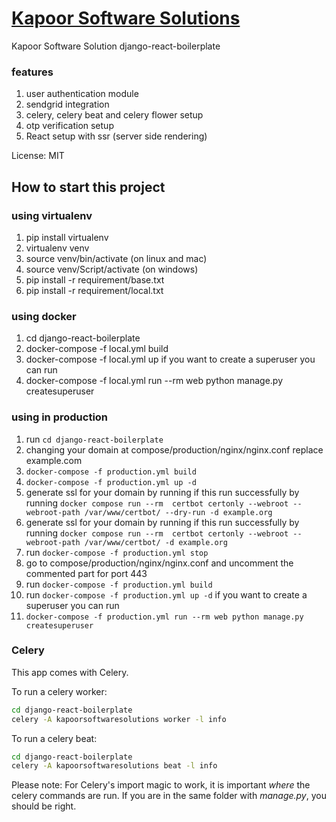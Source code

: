 # [Kapoor Software Solutions](https://kapoorsoftware.com)


Kapoor Software Solution django-react-boilerplate

### features
1. user authentication module
2. sendgrid integration
3. celery, celery beat and celery flower setup
4. otp verification setup
3. React setup with ssr (server side rendering)

License: MIT

## How to start this project

### using virtualenv
1. pip install virtualenv
2. virtualenv venv
3. source venv/bin/activate (on linux and mac)
4. source venv/Script/activate (on windows)
5. pip install -r requirement/base.txt
6. pip install -r requirement/local.txt

### using docker
1. cd django-react-boilerplate
2. docker-compose -f local.yml build
3. docker-compose -f local.yml up
if you want to create a superuser you can run 
4. docker-compose -f local.yml run --rm web python manage.py createsuperuser

### using in production
1. run ```cd django-react-boilerplate```
2. changing your domain at compose/production/nginx/nginx.conf replace example.com
3. ```docker-compose -f production.yml build```
4. ```docker-compose -f production.yml up -d```
5. generate ssl for your domain by running if this run successfully by running ```docker compose run --rm  certbot certonly --webroot --webroot-path /var/www/certbot/ --dry-run -d example.org```
6. generate ssl for your domain by running if this run successfully by running ```docker compose run --rm  certbot certonly --webroot --webroot-path /var/www/certbot/ -d example.org```
7. run ```docker-compose -f production.yml stop```
8. go to compose/production/nginx/nginx.conf and uncomment the commented part for port 443
9. run ```docker-compose -f production.yml build```
10. run ```docker-compose -f production.yml up -d```
if you want to create a superuser you can run 
11. ```docker-compose -f production.yml run --rm web python manage.py createsuperuser```


### Celery

This app comes with Celery.

To run a celery worker:

``` bash
cd django-react-boilerplate
celery -A kapoorsoftwaresolutions worker -l info
```

To run a celery  beat:

``` bash
cd django-react-boilerplate
celery -A kapoorsoftwaresolutions beat -l info
```

Please note: For Celery's import magic to work, it is important *where* the celery commands are run. If you are in the same folder with *manage.py*, you should be right.
